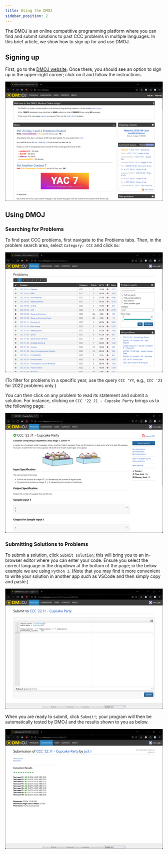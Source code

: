 ```yaml
---
title: Using the DMOJ
sidebar_position: 2
---
```


The DMOJ is an online competitive programming platform where you can find and
submit solutions to past CCC problems in multiple languages. In this brief
article, we show how to sign up for and use DMOJ.

## Signing up

First, go to the [DMOJ website](https://dmoj.ca/). Once there, you should see an
option to sign up in the upper-right corner; click on it and follow the
instructions.

![DMOJ homepage](/img/dmoj_homepage.png)

## Using DMOJ

### Searching for Problems

To find past CCC problems, first navigate to the Problems tabs. Then, in the
problem search area, select `Category: CCC` and click `Go`:

![DMOJ Problem Search](/img/dmoj_problem_search_ccc.png)

(To filter for problems in a specific year, use the query `CCC 'YY`, e.g., `CCC '23` for 2022 problems only.)

You can then click on any problem to read its statement and submit a solution.
For instance, clicking on `CCC '22 J1 - Cupcake Party` brings us to the
following page:

![DMOJ page for CCC '22 J1](/img/dmoj_ccc_21_j1.png)

### Submitting Solutions to Problems

To submit a solution, click `Submit solution`; this will bring you to an
in-browser editor where you can enter your code. Ensure you select the correct
language in the dropdown at the bottom of the page; in the below example we are
using `Python 3`. (Note that you may find it more convenient to write your
solution in another app such as VSCode and then simply copy and paste.)

![Submission page for CCC '22 J1](/img/dmoj_ccc_21_j1_submit_solution.png)

When you are ready to submit, click `Submit!`; your program will then be
automatically tested by DMOJ and the results shown to you as below.

![Results page for submission to CCC '22 J1](/img/dmoj_ccc_21_j1_results.png)
